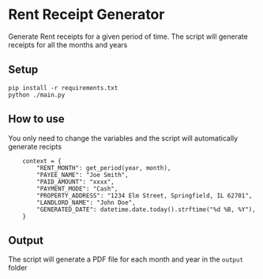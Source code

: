# Rent Receipt Generator

Generate Rent receipts for a given period of time. The script will generate receipts for all the months and years

## Setup

```
pip install -r requirements.txt
python ./main.py
```

## How to use

You only need to change the variables and the script will automatically generate recipts

```
    context = {
        "RENT_MONTH": get_period(year, month),
        "PAYEE_NAME": "Joe Smith",
        "PAID_AMOUNT": "xxxx",
        "PAYMENT_MODE": "Cash",
        "PROPERTY_ADDRESS": "1234 Elm Street, Springfield, IL 62701",
        "LANDLORD_NAME": "John Doe",
        "GENERATED_DATE": datetime.date.today().strftime("%d %B, %Y"),
    }
```

## Output

The script will generate a PDF file for each month and year in the `output` folder
